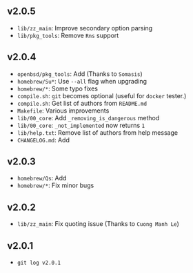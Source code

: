 ## v2.0.5

* `lib/zz_main`: Improve secondary option parsing
* `lib/pkg_tools`: Remove `Rns` support

## v2.0.4

* `openbsd/pkg_tools`: Add (Thanks to `Somasis`)
* `homebrew/Su*`: Use `--all` flag when upgrading
* `homebrew/*`: Some typo fixes
* `compile.sh`: `git` becomes optional (useful for `docker` tester.)
* `compile.sh`: Get list of authors from `README.md`
* `Makefile`: Various improvements
* `lib/00_core`: Add `_removing_is_dangerous` method
* `lib/00_core`: `_not_implemented` now returns `1`
* `lib/help.txt`: Remove list of authors from help message
* `CHANGELOG.md`: Add

## v2.0.3

* `homebrew/Qs`: Add
* `homebrew/*`: Fix minor bugs

## v2.0.2

* `lib/zz_main`: Fix quoting issue (Thanks to `Cuong Manh Le`)

## v2.0.1

* `git log v2.0.1`

